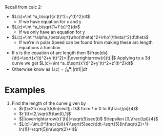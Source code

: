 Recall from calc 2:
- $L(c)=\int ^a_b\sqrt{x'(t)^2+y'(t)^2}dt$  
	- If we have equation for x and y
- $L(c)=\int ^a_b\sqrt{1+f'(x)^2}dx$
	- If we only have an equation for y
- $L(c)=\int ^\alpha_\beta\sqrt{\rho(\theta)^2+\rho'(\theta)^2}d\theta$
	- If we're in polar
Speed can be found from making these arc length equations a function
- If s is the equation of arc length then $\frac{ds}{dt}=\sqrt{x'(t)^2+y'(t)^2}=||\overrightarrow{r}(t)||$
Applying to a 3d curve we get $L(c)=\int ^a_b\sqrt{x'(t)^2+y'(t)^2+z'(t)^2}dt$
- Otherwise know as $L(c)=\int ^a_b||r(t)||dt$

# Examples

1. Find the length of the curve given by
	- $r(t)=2ti+\sqrt{5}ln(sect)j+tk$ from $t=0$ to $\frac{\pi}{4}$
	- $r'(t)=(2,\sqrt{5}tan(t),1)$
	- $||\overrightarrow{r}'(t)||=\sqrt{5}sec(t)$ $t\epsilon [0,\frac{\pi}{4}$
	- $L(c)=\int_0^\frac{\pi}{4}\sqrt{5}sec(t)dt=\sqrt{5}[ln(\sqrt{2}+1)-ln(1)]=\sqrt{5}ln(\sqrt{2}+1)$
